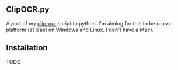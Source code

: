 ClipOCR.py
----------

A port of my [clip-ocr](https://github.com/lamekino/dotfiles/blob/main/bin/bin/clip-ocr)
script to python. I'm aiming for this to be cross-platform (at least on Windows
and Linux, I don't have a Mac).

## Installation
TODO
